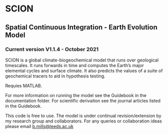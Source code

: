 # SCION
## Spatial Continuous Integration - Earth Evolution Model

### Current version V1.1.4 - October 2021

SCION is a global climate-biogeochemical model that runs over geological timescales. It runs forwards in time and computes the Earth’s major elemental cycles and surface climate. It also predicts the values of a suite of geochemical tracers to aid in hypothesis testing. 

Requies MATLAB. 

For more information on running the model see the Guidebook in the documentation folder. For scientific derivaiton see the journal articles listed in the Guidebook.

This code is free to use. The model is under continual revision/extension by my research group and collaborators. For any queries or collaboration ideas please email b.mills@leeds.ac.uk

